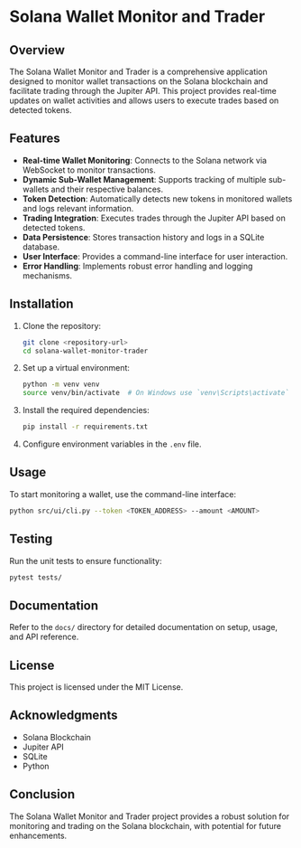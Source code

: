 # Solana Wallet Monitor and Trader

## Overview
The Solana Wallet Monitor and Trader is a comprehensive application designed to monitor wallet transactions on the Solana blockchain and facilitate trading through the Jupiter API. This project provides real-time updates on wallet activities and allows users to execute trades based on detected tokens.

## Features
- **Real-time Wallet Monitoring**: Connects to the Solana network via WebSocket to monitor transactions.
- **Dynamic Sub-Wallet Management**: Supports tracking of multiple sub-wallets and their respective balances.
- **Token Detection**: Automatically detects new tokens in monitored wallets and logs relevant information.
- **Trading Integration**: Executes trades through the Jupiter API based on detected tokens.
- **Data Persistence**: Stores transaction history and logs in a SQLite database.
- **User Interface**: Provides a command-line interface for user interaction.
- **Error Handling**: Implements robust error handling and logging mechanisms.

## Installation
1. Clone the repository:
   ```bash
   git clone <repository-url>
   cd solana-wallet-monitor-trader
   ```
2. Set up a virtual environment:
   ```bash
   python -m venv venv
   source venv/bin/activate  # On Windows use `venv\Scripts\activate`
   ```
3. Install the required dependencies:
   ```bash
   pip install -r requirements.txt
   ```
4. Configure environment variables in the `.env` file.

## Usage
To start monitoring a wallet, use the command-line interface:
```bash
python src/ui/cli.py --token <TOKEN_ADDRESS> --amount <AMOUNT>
```

## Testing
Run the unit tests to ensure functionality:
```bash
pytest tests/
```

## Documentation
Refer to the `docs/` directory for detailed documentation on setup, usage, and API reference.

## License
This project is licensed under the MIT License.

## Acknowledgments
- Solana Blockchain
- Jupiter API
- SQLite
- Python

## Conclusion
The Solana Wallet Monitor and Trader project provides a robust solution for monitoring and trading on the Solana blockchain, with potential for future enhancements.